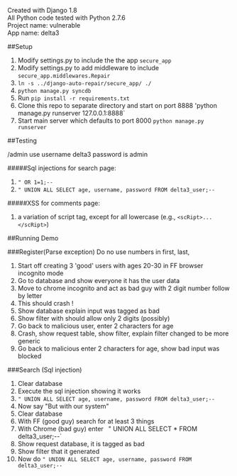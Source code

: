 Created with Django 1.8
<br />
All Python code tested with Python 2.7.6
<br />
Project name: vulnerable
<br />
App name: delta3


##Setup

1. Modify settings.py to include the the app `secure_app` 
2. Modify settings.py to add middleware to include `secure_app.middlewares.Repair`
3. `ln -s ../django-auto-repair/secure_app/ ./`
4. `python manage.py syncdb`
5. Run `pip install -r requirements.txt`
6. Clone this repo to separate directory and start on port 8888
'python manage.py runserver 127.0.0.1:8888`
7. Start main server which defaults to port 8000
`python manage.py runserver`

##Testing

/admin use username delta3 password is admin

#####Sql injections for search page:
1. `" OR 1=1;--`
2. `" UNION ALL SELECT age, username, password FROM delta3_user;--`

#####XSS for comments page:
1. a variation of script tag, except for all lowercase (e.g., `<scRipt>...</scRipt>`)


##Running Demo

###Register(Parse exception)
Do no use numbers in first, last, 

1. Start off creating 3 'good' users with ages 20-30 in FF browser incognito mode
2. Go to database and show everyone it has the user data
3. Move to chrome incognito and act as bad guy with 2 digit number follow by letter 
4. This should crash !
5. Show database explain input was tagged as bad
6. Show filter with should allow only 2 digits (possibly)
7. Go back to malicious user, enter 2 characters for age
8. Crash, show request table, show filter, explain filter changed to be more generic
9. Go back to malicious enter 2 characters for age, show bad input was blocked


###Search (Sql injection)

1. Clear database
2. Execute the sql injection showing it works
6. `" UNION ALL SELECT age, username, password FROM delta3_user;--`
1. Now say "But with our system"
2. Clear database
1. With FF (good guy) search for at least 3 things
2. With Chrome (bad guy) enter `
 `" UNION ALL SELECT * FROM delta3_user;--`
3. Show request database, it is tagged as bad
4. Show filter that it generated
6. Now do `" UNION ALL SELECT age, username, password FROM delta3_user;--`
